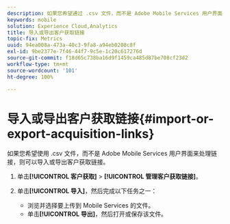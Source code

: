 ```yaml
---
description: 如果您希望通过 .csv 文件，而不是 Adobe Mobile Services 用户界面来处理链接，则请导入或导出客户获取链接。
keywords: mobile
solution: Experience Cloud,Analytics
title: 导入或导出客户获取链接
topic-fix: Metrics
uuid: 94ea008a-473a-40c3-9fa8-a94eb0208c8f
exl-id: 9be2377e-7f46-44f7-9c5e-1c20c617276d
source-git-commit: f18d65c738ba16d9f1459ca485d87be708cf23d2
workflow-type: tm+mt
source-wordcount: '101'
ht-degree: 100%

---
```


# 导入或导出客户获取链接{#import-or-export-acquisition-links}

如果您希望使用 .csv 文件，而不是 Adobe Mobile Services 用户界面来处理链接，则可以导入或导出客户获取链接。

1. 单击&#x200B;**[!UICONTROL 客户获取]** > **[!UICONTROL 管理客户获取链接]**。
1. 单击&#x200B;**[!UICONTROL 导入]**，然后完成以下任务之一：

   * 浏览并选择要上传到 Mobile Services 的文件。
   * 单击&#x200B;**[!UICONTROL 导出]**，然后打开或保存该文件。

